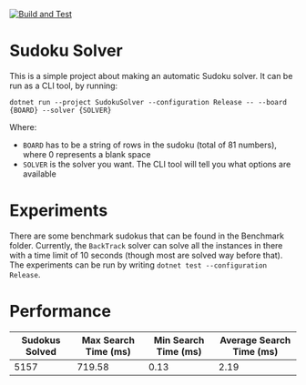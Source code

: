 [![Build and Test](https://github.com/kris701/SudokuSolver/actions/workflows/dotnet-desktop.yml/badge.svg)](https://github.com/kris701/SudokuSolver/actions/workflows/dotnet-desktop.yml)

# Sudoku Solver
This is a simple project about making an automatic Sudoku solver.
It can be run as a CLI tool, by running:

`dotnet run --project SudokuSolver --configuration Release -- --board {BOARD} --solver {SOLVER}`

Where:
* `BOARD` has to be a string of rows in the sudoku (total of 81 numbers), where 0 represents a blank space
* `SOLVER` is the solver you want. The CLI tool will tell you what options are available

# Experiments
There are some benchmark sudokus that can be found in the Benchmark folder.
Currently, the `BackTrack` solver can solve all the instances in there with a time limit of 10 seconds (though most are solved way before that).
The experiments can be run by writing `dotnet test --configuration Release`.

# Performance
| Sudokus Solved | Max Search Time (ms) | Min Search Time (ms) | Average Search Time (ms) |
| - | - | - | - |
| 5157 | 719.58 | 0.13 | 2.19 |

